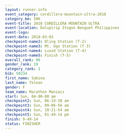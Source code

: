 ```yaml
---
layout: runner-info 
event_category: cordillera-mountain-ultra-2018 
category_km: 50K 
event-title: 2018 CORDILLERA MOUNTAIN ULTRA 
event-location: Dalupirip Itogon Benguet Philippines 
event-logo: 
event-date: 2018-03-03 
checkpoint-name2: Oling Station (T-2) 
checkpoint-name3: Mt. Ugo Station (T-3) 
checkpoint-name4: Lusod Station (T-4) 
checkpoint-name5: Finish (T-5) 
overall_rank: 96
gender_rank: 19
category_rank: 2
bib: 50234
first_name: Sabina
last_name: Tolean
gender: F
team_name: Marathon Maniacs
start: Sun, 04-00-00 am
checkpoint2: Sun, 06-19-38 am
checkpoint3: Sun, 09-06-56 am
checkpoint4: Sun, 10-21-54 am
checkpoint5: Sun, 01-49-14 pm
finish: 9-49-14
status: FINISHER
---
```

